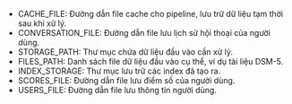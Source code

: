 - CACHE_FILE: Đường dẫn file cache cho pipeline, lưu trữ dữ liệu tạm thời sau khi xử lý.
- CONVERSATION_FILE: Đường dẫn file lưu lịch sử hội thoại của người dùng.
- STORAGE_PATH: Thư mục chứa dữ liệu đầu vào cần xử lý.
- FILES_PATH: Danh sách file dữ liệu đầu vào cụ thể, ví dụ tài liệu DSM-5.
- INDEX_STORAGE: Thư mục lưu trữ các index đã tạo ra.
- SCORES_FILE: Đường dẫn file lưu điểm số của người dùng.
- USERS_FILE: Đường dẫn file lưu thông tin người dùng.